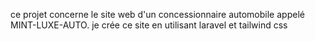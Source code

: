 ce projet concerne le site web d'un concessionnaire automobile appelé MINT-LUXE-AUTO.
je crée ce site en utilisant laravel et tailwind css
